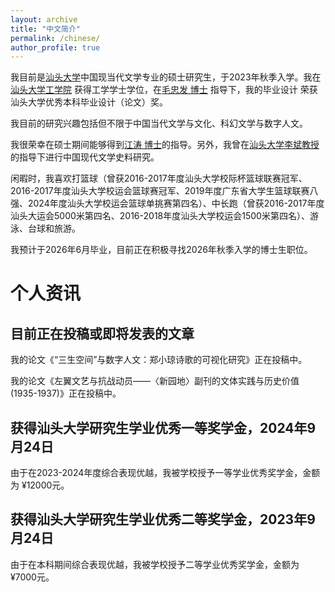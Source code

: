 ```yaml
---
layout: archive
title: "中文简介"
permalink: /chinese/
author_profile: true
---
```


我目前是[汕头大学](https://stu.edu.cn/)中国现当代文学专业的硕士研究生，于2023年秋季入学。我在[汕头大学工学院]((https://eng.stu.edu.cn/)) 获得工学学士学位，在[毛忠发 博士](https://eng.stu.edu.cn/info/1083/1833.htm) 指导下，我的毕业设计 荣获汕头大学优秀本科毕业设计（论文）奖。

我目前的研究兴趣包括但不限于中国当代文学与文化、科幻文学与数字人文。

我很荣幸在硕士期间能够得到[江涛 博士](https://www.wxy.stu.edu.cn/team_son.php?id=144&LB=86)的指导。另外，我曾在[汕头大学李斌教授]((https://www.wxy.stu.edu.cn/team_son.php?id=173&LB=86))的指导下进行中国现代文学史料研究。

闲暇时，我喜欢打篮球（曾获2016-2017年度汕头大学校际杯篮球联赛冠军、2016-2017年度汕头大学校运会篮球赛冠军、2019年度广东省大学生篮球联赛八强、2024年度汕头大学校运会篮球单挑赛第四名）、中长跑（曾获2016-2017年度汕头大运会5000米第四名、2016-2018年度汕头大学校运会1500米第四名）、游泳、台球和旅游。

我预计于2026年6月毕业，目前正在积极寻找2026年秋季入学的博士生职位。

# 个人资讯

## 目前正在投稿或即将发表的文章

我的论文《“三生空间”与数字人文：郑小琼诗歌的可视化研究》正在投稿中。

我的论文《左翼文艺与抗战动员——〈新园地〉副刊的文体实践与历史价值(1935-1937)》正在投稿中。

## 获得汕头大学研究生学业优秀一等奖学金，2024年9月24日

由于在2023-2024年度综合表现优越，我被学校授予一等学业优秀奖学金，金额为 ¥12000元。

## 获得汕头大学研究生学业优秀二等奖学金，2023年9月24日

由于在本科期间综合表现优越，我被学校授予二等学业优秀奖学金，金额为 ¥7000元。

